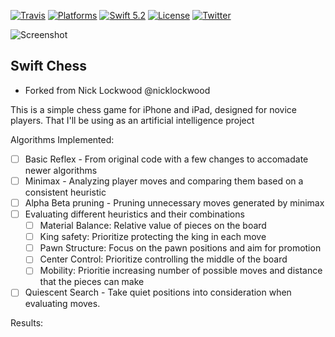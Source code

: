 [![Travis](https://api.travis-ci.org/nicklockwood/Chess.svg?branch=master)](https://travis-ci.org/nicklockwood/Chess)
[![Platforms](https://img.shields.io/badge/platforms-iOS-lightgray.svg)]()
[![Swift 5.2](https://img.shields.io/badge/swift-5.2-red.svg?style=flat)](https://developer.apple.com/swift)
[![License](https://img.shields.io/badge/license-MIT-lightgrey.svg)](https://opensource.org/licenses/MIT)
[![Twitter](https://img.shields.io/badge/twitter-@nicklockwood-blue.svg)](http://twitter.com/nicklockwood)

![Screenshot](Screenshot.png?raw=true)

Swift Chess
------------

- Forked from 
Nick Lockwood @nicklockwood

This is a simple chess game for iPhone and iPad, designed for novice players. That I'll be using as an artificial intelligence project

Algorithms Implemented:
- [ ] Basic Reflex -  From original code with a few changes to accomadate newer algorithms
- [ ] Minimax - Analyzing player moves and comparing them based on a consistent heuristic
- [ ] Alpha Beta pruning -  Pruning unnecessary moves generated by minimax
- [ ] Evaluating different heuristics and their combinations
  - [ ] Material Balance: Relative value of pieces on the board
  - [ ] King safety: Prioritize protecting the king in each move
  - [ ] Pawn Structure: Focus on the pawn positions and aim for promotion
  - [ ] Center Control: Prioritize controlling the middle of the board
  - [ ] Mobility: Prioritie increasing number of possible moves and distance that the pieces can make
- [ ] Quiescent Search - Take quiet positions into consideration when evaluating moves.

Results:
